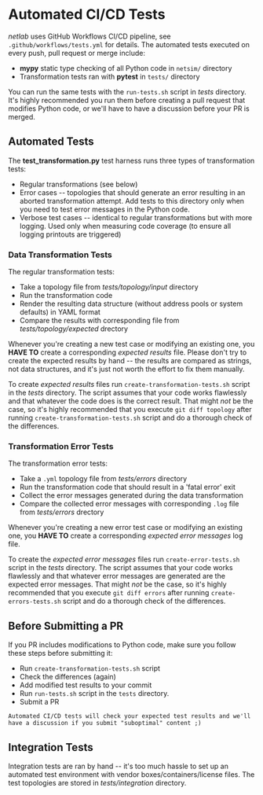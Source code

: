 # Automated CI/CD Tests

*netlab* uses GitHub Workflows CI/CD pipeline, see `.github/workflows/tests.yml` for details. The automated tests executed on every push, pull request or merge include:

* **mypy** static type checking of all Python code in `netsim/` directory
* Transformation tests ran with **pytest** in `tests/` directory

You can run the same tests with the `run-tests.sh` script in *tests* directory. It's highly recommended you run them before creating a pull request that modifies Python code, or we'll have to have a discussion before your PR is merged.

## Automated Tests

The **test_transformation.py** test harness runs three types of transformation tests:

* Regular transformations (see below)
* Error cases -- topologies that should generate an error resulting in an aborted transformation attempt. Add tests to this directory only when you need to test error messages in the Python code.
* Verbose test cases -- identical to regular transformations but with more logging. Used only when measuring code coverage (to ensure all logging printouts are triggered)

### Data Transformation Tests

The regular transformation tests:

* Take a topology file from *tests/topology/input* directory
* Run the transformation code
* Render the resulting data structure (without address pools or system defaults) in YAML format
* Compare the results with corresponding file from *tests/topology/expected* drectory

Whenever you're creating a new test case or modifying an existing one, you **HAVE TO** create a corresponding *expected results* file. Please don't try to create the expected results by hand -- the results are compared as strings, not data structures, and it's just not worth the effort to fix them manually.

To create *expected results* files run `create-transformation-tests.sh` script in the *tests* directory. The script assumes that your code works flawlessly and that whatever the code does is the correct result. That might *not* be the case, so it's highly recommended that you execute `git diff topology` after running `create-transformation-tests.sh` script and do a thorough check of the differences.

### Transformation Error Tests

The transformation error tests:

* Take a `.yml` topology file from *tests/errors* directory
* Run the transformation code that should result in a 'fatal error' exit
* Collect the error messages generated during the data transformation
* Compare the collected error messages with corresponding `.log` file from *tests/errors* drectory

Whenever you're creating a new error test case or modifying an existing one, you **HAVE TO** create a corresponding *expected error messages* log file.

To create the *expected error messages* files run `create-error-tests.sh` script in the *tests* directory. The script assumes that your code works flawlessly and that whatever error messages are generated are the expected error messages. That might *not* be the case, so it's highly recommended that you execute `git diff errors` after running `create-errors-tests.sh` script and do a thorough check of the differences.

## Before Submitting a PR

If you PR includes modifications to Python code, make sure you follow these steps before submitting it:

* Run `create-transformation-tests.sh` script
* Check the differences (again)
* Add modified test results to your commit
* Run `run-tests.sh` script in the `tests` directory.
* Submit a PR

```{tip}
Automated CI/CD tests will check your expected test results and we'll have a discussion if you submit "suboptimal" content ;)
```

## Integration Tests

Integration tests are ran by hand -- it's too much hassle to set up an automated test environment with vendor boxes/containers/license files. The test topologies are stored in *tests/integration* directory.
